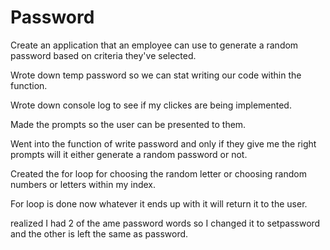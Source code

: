 # Password
Create an application that an employee can use to generate a random password based on criteria they've selected.

Wrote down temp password so we can stat writing our code within the function.

Wrote down console log to see if my clickes are being implemented. 

Made the prompts so the user can be presented to them.

Went into the function of write password and only if they give me the right prompts will it either generate a random password or not.

Created the for loop for choosing the random letter or choosing random numbers or letters within my index.

For loop is done now whatever it ends up with it will return it to the user.

realized I had 2 of the ame password words so I changed it to setpassword and the other is left the same as password.

